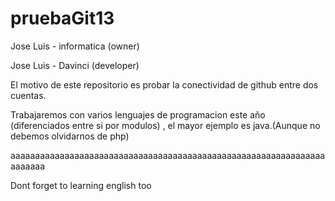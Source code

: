 # pruebaGit13


Jose Luis - informatica (owner)

Jose Luis - Davinci (developer)


El motivo de este repositorio es probar la conectividad de github entre dos cuentas.


Trabajaremos con varios lenguajes de programacion este año (diferenciados entre si por modulos) , el mayor ejemplo es java.(Aunque no debemos olvidarnos de php)



aaaaaaaaaaaaaaaaaaaaaaaaaaaaaaaaaaaaaaaaaaaaaaaaaaaaaaaaaaaaaaaaaaaaaaa

Dont forget to learning english too
